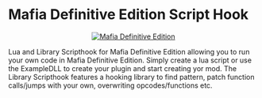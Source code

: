 # Mafia Definitive Edition Script Hook
<p align="center"><a href="https://i.imgur.com/0PY6ycR.png" target="_blank">
  <img src="https://i.imgur.com/0PY6ycR.png" alt="Mafia Definitive Edition" style="max-width:100%;"></a></p>


Lua and Library Scripthook for Mafia Definitive Edition allowing you to run your own code in Mafia Definitive Edition. Simply create a lua script or use the ExampleDLL to create your plugin and start creating yor mod. The Library Scripthook features a hooking library to find pattern, patch function calls/jumps with your own, overwriting opcodes/functions etc.
